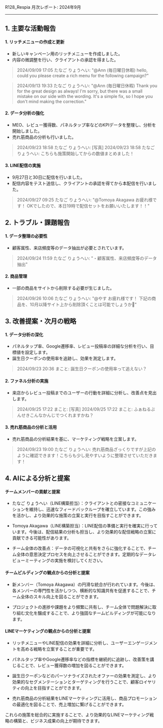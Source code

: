 R128_Respia 月次レポート: 2024年9月

---

## 1. 主要な活動報告

#### 1. リッチメニューの作成と更新
- 新しいキャンペーン用のリッチメニューを作成しました。
- 内容の微調整を行い、クライアントの承認を得ました。

> 2024/09/09 17:05 たなご りょうへい: "@Ann (毎日曜日休暇) hello, could you please create a rich menu for the following campaign?"

> 2024/09/13 19:33 たなご りょうへい: "@Ann (毎日曜日休暇) Thank you for the great design as always! I'm sorry, but there was a small mistake on our side with the wording. It's a simple fix, so I hope you don't mind making the correction."

#### 2. データ分析の強化
- MEO、レビュー獲得数、パネルタップ率などのKPIデータを整理し、分析を開始しました。
- 売れ筋商品の分析も行いました。

> 2024/09/23 18:58 たなご りょうへい: [写真]
> 2024/09/23 18:58 たなご りょうへい: こちらも施策開始してからの数値まとめました！

#### 3. LINE配信の実施
- 9月27日と30日に配信を行いました。
- 配信内容をテスト送信し、クライアントの承認を得てから本配信を行いました。

> 2024/09/27 09:25 たなご りょうへい: "@Tomoya Akagawa お疲れ様です！ OKでしたので、本日19時で配信セットをお願いいたします！！"

## 2. トラブル・課題報告

#### 1. データ整理の必要性
- 顧客属性、来店頻度等のデータ抽出が必要とされています。

> 2024/09/24 11:59 たなご りょうへい: "・顧客属性、来店頻度等のデータ抽出"

#### 2. 商品管理
- 一部の商品をサイトから削除する必要が生じました。

> 2024/09/26 10:06 たなご りょうへい: "@やす お疲れ様です！ 下記の商品を、10月以降サイト上から削除頂くことは可能でしょうか🙇"

## 3. 改善提案・次月の戦略

#### 1. データ分析の深化
- パネルタップ率、Google遷移率、レビュー投稿率の詳細な分析を行い、目標値を設定します。
- 誕生日クーポンの使用率を追跡し、効果を測定します。

> 2024/09/23 20:36 まこと: 誕生日クーポンの使用率って追えない？

#### 2. ファネル分析の実施
- 来店からレビュー投稿までのユーザーの行動を詳細に分析し、改善点を見出します。

> 2024/09/25 17:22 まこと: [写真]
> 2024/09/25 17:22 まこと: ふぁねるぶんせきこんなかんじでつくれますかね？

#### 3. 売れ筋商品の分析と活用
- 売れ筋商品の分析結果を基に、マーケティング戦略を立案します。

> 2024/09/23 19:00 たなご りょうへい: 売れ筋商品ざっくりですが上記のように確認できます！こちらも少し見やすいように整理させていただきます！

## 4. AIによる分析と提案

#### チームメンバーの貢献と提案

- たなご りょうへい（LINE構築担当）：クライアントとの密接なコミュニケーションを維持し、迅速なフィードバックループを確立しています。この強みを活かし、より効果的な施策の立案と実行を目指すことができます。

- Tomoya Akagawa（LINE構築担当）：LINE配信の準備と実行を確実に行っています。今後は、配信結果の分析も担当し、より効果的な配信戦略の立案に貢献できる可能性があります。

- チーム全体の改善点：データの可視化と共有をさらに強化することで、チーム全体の意思決定プロセスを向上させることができます。定期的なデータレビューミーティングの実施を検討してください。

#### チームビルディングの観点からの分析と提案

- 新メンバー（Tomoya Akagawa）の円滑な統合が行われています。今後は、各メンバーの専門性を活かしつつ、横断的な知識共有を促進することで、チーム全体のスキル向上を図ることができます。

- プロジェクトの進捗や課題をより頻繁に共有し、チーム全体で問題解決に取り組む文化を醸成することで、より強固なチームビルディングが可能になります。

#### LINEマーケティングの観点からの分析と提案

- リッチメニューやLINE配信の効果を詳細に分析し、ユーザーエンゲージメントを高める戦略を立案することが重要です。

- パネルタップ率やGoogle遷移率などの指標を継続的に追跡し、改善策を講じることで、レビュー獲得数の増加を図ることができます。

- 誕生日クーポンなどのパーソナライズされたオファーの効果を測定し、より効果的なセグメンテーションとターゲティングを行うことで、顧客ロイヤリティの向上を目指すことができます。

- 売れ筋商品の分析結果をLINEマーケティングに活用し、商品プロモーションの最適化を図ることで、売上増加に繋げることができます。

これらの施策を総合的に実施することで、より効果的なLINEマーケティング戦略の構築と、ビジネス成果の向上が期待できます。